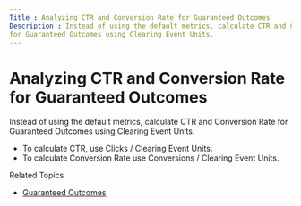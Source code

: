 ```yaml
---
Title : Analyzing CTR and Conversion Rate for Guaranteed Outcomes
Description : Instead of using the default metrics, calculate CTR and Conversion Rate
for Guaranteed Outcomes using Clearing Event Units.
---
```



# Analyzing CTR and Conversion Rate for Guaranteed Outcomes





Instead of using the default metrics, calculate CTR and Conversion Rate
for Guaranteed Outcomes using Clearing Event Units.





- To calculate CTR, use Clicks / Clearing Event
  Units. 
- To calculate Conversion Rate use Conversions /
  Clearing Event Units. 





Related Topics

- <a href="guaranteed-outcomes.html" class="xref">Guaranteed Outcomes</a>






